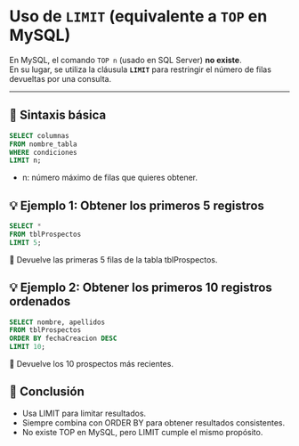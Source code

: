 # Uso de `LIMIT` (equivalente a `TOP` en MySQL)

En MySQL, el comando `TOP n` (usado en SQL Server) **no existe**.  
En su lugar, se utiliza la cláusula **`LIMIT`** para restringir el número de filas devueltas por una consulta.

---

## 🧩 Sintaxis básica

```sql
SELECT columnas
FROM nombre_tabla
WHERE condiciones
LIMIT n;
```
- n: número máximo de filas que quieres obtener.

## 💡 Ejemplo 1: Obtener los primeros 5 registros

```sql
SELECT *
FROM tblProspectos
LIMIT 5;
```

🔹 Devuelve las primeras 5 filas de la tabla tblProspectos.

## 💡 Ejemplo 2: Obtener los primeros 10 registros ordenados
```sql
SELECT nombre, apellidos
FROM tblProspectos
ORDER BY fechaCreacion DESC
LIMIT 10;
```
🔹 Devuelve los 10 prospectos más recientes.

## 🚀 Conclusión
- Usa LIMIT para limitar resultados.
- Siempre combina con ORDER BY para obtener resultados consistentes.
- No existe TOP en MySQL, pero LIMIT cumple el mismo propósito.
